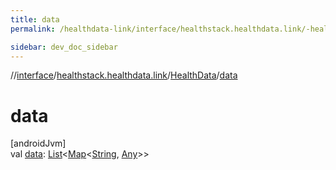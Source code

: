 ```yaml
---
title: data
permalink: /healthdata-link/interface/healthstack.healthdata.link/-health-data/data.html

sidebar: dev_doc_sidebar
---
```

//[interface](../../../index.html)/[healthstack.healthdata.link](../index.html)/[HealthData](index.html)/[data](data.html)



# data



[androidJvm]\
val [data](data.html): [List](https://kotlinlang.org/api/latest/jvm/stdlib/kotlin.collections/-list/index.html)&lt;[Map](https://kotlinlang.org/api/latest/jvm/stdlib/kotlin.collections/-map/index.html)&lt;[String](https://kotlinlang.org/api/latest/jvm/stdlib/kotlin/-string/index.html), [Any](https://kotlinlang.org/api/latest/jvm/stdlib/kotlin/-any/index.html)&gt;&gt;




